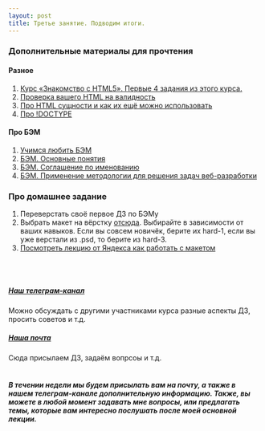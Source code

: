 ```yaml
---
layout: post
title: Третье занятие. Подводим итоги.
---
```


### Дополнительные материалы для прочтения
#### Разное
1. [Курс «Знакомство с HTML5». Первые 4 задания из этого курса.](https://htmlacademy.ru/courses/73)
2. [Проверка вашего HTML на валидность](https://validator.w3.org/)
3. [Про HTML сущности и как их ещё можно использовать](http://paulradzkov.com/2012/html-entities_and_utf_codes/)
4. [Про !DOCTYPE](http://htmlbook.ru/html/!doctype)

#### Про БЭМ
1. [Учимся любить БЭМ](https://ru.bem.info/articles/learning-to-love-bem/)
2. [БЭМ. Основные понятия](https://ru.bem.info/method/key-concepts/)
3. [БЭМ. Соглашение по именованию](https://ru.bem.info/method/naming-convention/)
4. [БЭМ. Применение методологии для решения задач веб-разработки](https://ru.bem.info/method/solved-problems/)

### Про домашнее задание
1. Переверстать своё первое ДЗ по БЭМу
2. Выбрать макет на вёрстку [отсюда](https://github.com/DonRai/frontend-school/tree/master/psd). Выбирайте в зависимости от ваших навыков. Если вы совсем новичёк, берите их hard-1, если вы уже верстали из .psd, то берите из hard-3.
3. [Посмотреть лекцию от Яндекса как работать с макетом](https://events.yandex.ru/lib/talks/1498/)

<br /><br />
##### [Наш телеграм-канал](https://telegram.me/frontendtlt)
Можно обсуждать с другими участниками курса разные аспекты ДЗ, просить советов и т.д.
##### [Наша почта](mailto:edu@weblime.ru)
Сюда присылаем ДЗ, задаём вопрсоы и т.д.
<br /><br />
##### В течении недели мы будем присылать вам на почту, а также в нашем телеграм-канале дополнительную информацию. Также, вы можете в любой момент задавать мне вопросы, или предлагать темы, которые вам интересно послушать после моей основной лекции.
